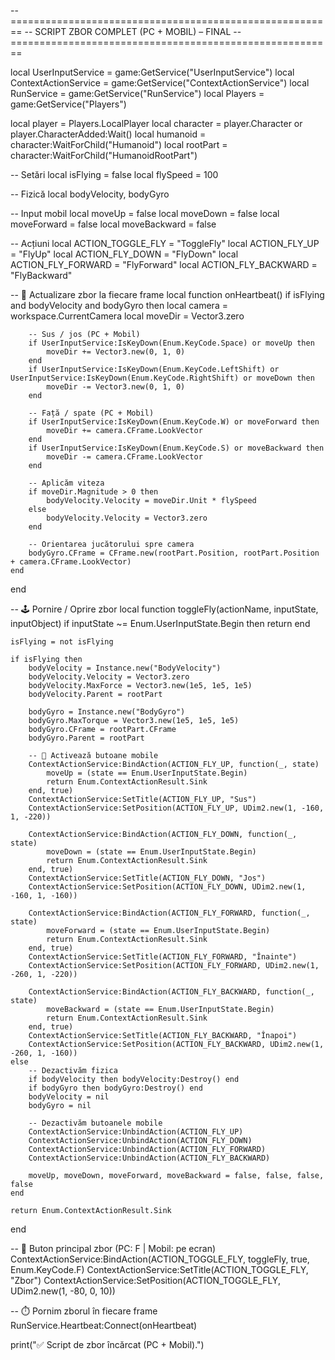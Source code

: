 -- ========================================================
--         SCRIPT ZBOR COMPLET (PC + MOBIL) – FINAL
-- ========================================================

local UserInputService = game:GetService("UserInputService")
local ContextActionService = game:GetService("ContextActionService")
local RunService = game:GetService("RunService")
local Players = game:GetService("Players")

local player = Players.LocalPlayer
local character = player.Character or player.CharacterAdded:Wait()
local humanoid = character:WaitForChild("Humanoid")
local rootPart = character:WaitForChild("HumanoidRootPart")

-- Setări
local isFlying = false
local flySpeed = 100

-- Fizică
local bodyVelocity, bodyGyro

-- Input mobil
local moveUp = false
local moveDown = false
local moveForward = false
local moveBackward = false

-- Acțiuni
local ACTION_TOGGLE_FLY = "ToggleFly"
local ACTION_FLY_UP = "FlyUp"
local ACTION_FLY_DOWN = "FlyDown"
local ACTION_FLY_FORWARD = "FlyForward"
local ACTION_FLY_BACKWARD = "FlyBackward"

-- 🧠 Actualizare zbor la fiecare frame
local function onHeartbeat()
	if isFlying and bodyVelocity and bodyGyro then
		local camera = workspace.CurrentCamera
		local moveDir = Vector3.zero

		-- Sus / jos (PC + Mobil)
		if UserInputService:IsKeyDown(Enum.KeyCode.Space) or moveUp then
			moveDir += Vector3.new(0, 1, 0)
		end
		if UserInputService:IsKeyDown(Enum.KeyCode.LeftShift) or UserInputService:IsKeyDown(Enum.KeyCode.RightShift) or moveDown then
			moveDir -= Vector3.new(0, 1, 0)
		end

		-- Față / spate (PC + Mobil)
		if UserInputService:IsKeyDown(Enum.KeyCode.W) or moveForward then
			moveDir += camera.CFrame.LookVector
		end
		if UserInputService:IsKeyDown(Enum.KeyCode.S) or moveBackward then
			moveDir -= camera.CFrame.LookVector
		end

		-- Aplicăm viteza
		if moveDir.Magnitude > 0 then
			bodyVelocity.Velocity = moveDir.Unit * flySpeed
		else
			bodyVelocity.Velocity = Vector3.zero
		end

		-- Orientarea jucătorului spre camera
		bodyGyro.CFrame = CFrame.new(rootPart.Position, rootPart.Position + camera.CFrame.LookVector)
	end
end

-- 🕹️ Pornire / Oprire zbor
local function toggleFly(actionName, inputState, inputObject)
	if inputState ~= Enum.UserInputState.Begin then return end

	isFlying = not isFlying

	if isFlying then
		bodyVelocity = Instance.new("BodyVelocity")
		bodyVelocity.Velocity = Vector3.zero
		bodyVelocity.MaxForce = Vector3.new(1e5, 1e5, 1e5)
		bodyVelocity.Parent = rootPart

		bodyGyro = Instance.new("BodyGyro")
		bodyGyro.MaxTorque = Vector3.new(1e5, 1e5, 1e5)
		bodyGyro.CFrame = rootPart.CFrame
		bodyGyro.Parent = rootPart

		-- 🔘 Activează butoane mobile
		ContextActionService:BindAction(ACTION_FLY_UP, function(_, state)
			moveUp = (state == Enum.UserInputState.Begin)
			return Enum.ContextActionResult.Sink
		end, true)
		ContextActionService:SetTitle(ACTION_FLY_UP, "Sus")
		ContextActionService:SetPosition(ACTION_FLY_UP, UDim2.new(1, -160, 1, -220))

		ContextActionService:BindAction(ACTION_FLY_DOWN, function(_, state)
			moveDown = (state == Enum.UserInputState.Begin)
			return Enum.ContextActionResult.Sink
		end, true)
		ContextActionService:SetTitle(ACTION_FLY_DOWN, "Jos")
		ContextActionService:SetPosition(ACTION_FLY_DOWN, UDim2.new(1, -160, 1, -160))

		ContextActionService:BindAction(ACTION_FLY_FORWARD, function(_, state)
			moveForward = (state == Enum.UserInputState.Begin)
			return Enum.ContextActionResult.Sink
		end, true)
		ContextActionService:SetTitle(ACTION_FLY_FORWARD, "Înainte")
		ContextActionService:SetPosition(ACTION_FLY_FORWARD, UDim2.new(1, -260, 1, -220))

		ContextActionService:BindAction(ACTION_FLY_BACKWARD, function(_, state)
			moveBackward = (state == Enum.UserInputState.Begin)
			return Enum.ContextActionResult.Sink
		end, true)
		ContextActionService:SetTitle(ACTION_FLY_BACKWARD, "Înapoi")
		ContextActionService:SetPosition(ACTION_FLY_BACKWARD, UDim2.new(1, -260, 1, -160))
	else
		-- Dezactivăm fizica
		if bodyVelocity then bodyVelocity:Destroy() end
		if bodyGyro then bodyGyro:Destroy() end
		bodyVelocity = nil
		bodyGyro = nil

		-- Dezactivăm butoanele mobile
		ContextActionService:UnbindAction(ACTION_FLY_UP)
		ContextActionService:UnbindAction(ACTION_FLY_DOWN)
		ContextActionService:UnbindAction(ACTION_FLY_FORWARD)
		ContextActionService:UnbindAction(ACTION_FLY_BACKWARD)

		moveUp, moveDown, moveForward, moveBackward = false, false, false, false
	end

	return Enum.ContextActionResult.Sink
end

-- 🔘 Buton principal zbor (PC: F | Mobil: pe ecran)
ContextActionService:BindAction(ACTION_TOGGLE_FLY, toggleFly, true, Enum.KeyCode.F)
ContextActionService:SetTitle(ACTION_TOGGLE_FLY, "Zbor")
ContextActionService:SetPosition(ACTION_TOGGLE_FLY, UDim2.new(1, -80, 0, 10))

-- ⏱️ Pornim zborul în fiecare frame
RunService.Heartbeat:Connect(onHeartbeat)

print("✅ Script de zbor încărcat (PC + Mobil).")
